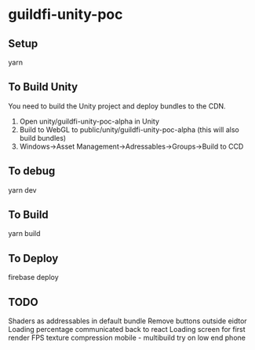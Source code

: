 # guildfi-unity-poc

## Setup

yarn

## To Build Unity

You need to build the Unity project and deploy bundles to the CDN.

1. Open unity/guildfi-unity-poc-alpha in Unity
2. Build to WebGL to public/unity/guildfi-unity-poc-alpha (this will also build bundles)
3. Windows->Asset Management->Adressables->Groups->Build to CCD

## To debug

yarn dev

## To Build

yarn build

## To Deploy

firebase deploy

## TODO
Shaders as addressables in default bundle
Remove buttons outside eidtor
Loading percentage communicated back to react
Loading screen for first render
FPS
texture compression mobile - multibuild
try on low end phone
